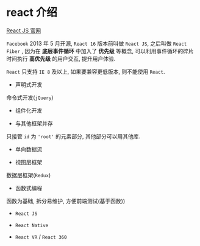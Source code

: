 # react 介绍

[React JS 官网](https://reactjs.org/)

`Facebook` 2013 年 5 月开源, `React 16` 版本前叫做 `React JS`, 之后叫做 `React Fiber` , 因为在 **底层事件循环** 中加入了 **优先级** 等概念, 可以利用事件循环的碎片时间执行 **高优先级** 的用户交互, 提升用户体验.

`React` 只支持 `IE 8` 及以上, 如果要兼容更低版本, 则不能使用 `React`.

- 声明式开发

命令式开发(`jQuery`)

- 组件化开发

- 与其他框架并存

只接管 `id` 为 `'root'` 的元素部分, 其他部分可以用其他库.

- 单向数据流

- 视图层框架

数据层框架(`Redux`)

- 函数式编程

函数为基础, 拆分易维护, 方便前端测试(基于函数))

- `React JS`

- `React Native`

- `React VR` / `React 360`